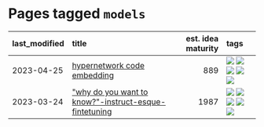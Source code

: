 # Pages tagged `models`

|last_modified|title|est. idea maturity|tags
|:---|:---|---:|:---|
|2023-04-25|[hypernetwork code embedding](../hypernetwork_embedding_for_code.md)|889|[![](https://img.shields.io/badge/tag-embeddings-4ed36d)](../tags/embeddings.md) [![](https://img.shields.io/badge/tag-llm-683f3)](../tags/llm.md) [![](https://img.shields.io/badge/tag-machinelearning-e127da)](../tags/machinelearning.md) [![](https://img.shields.io/badge/tag-models-c9145c)](../tags/models.md) [![](https://img.shields.io/badge/tag-nlp-7fe3bd)](../tags/nlp.md)|
|2023-03-24|["why do you want to know?"-instruct-esque-fintetuning](../whydoyouwantoknow.md)|1987|[![](https://img.shields.io/badge/tag-aiethics-b443ff)](../tags/aiethics.md) [![](https://img.shields.io/badge/tag-alignment-4d5a4)](../tags/alignment.md) [![](https://img.shields.io/badge/tag-dialogue-37db7)](../tags/dialogue.md) [![](https://img.shields.io/badge/tag-models-c9145c)](../tags/models.md) [![](https://img.shields.io/badge/tag-wip-abf295)](../tags/wip.md)|